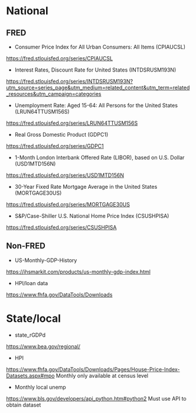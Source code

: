 # National

## FRED

-   Consumer Price Index for All Urban Consumers: All Items (CPIAUCSL)

<https://fred.stlouisfed.org/series/CPIAUCSL>
-   Interest Rates, Discount Rate for United States (INTDSRUSM193N)

<https://fred.stlouisfed.org/series/INTDSRUSM193N?utm_source=series_page&utm_medium=related_content&utm_term=related_resources&utm_campaign=categories>
-   Unemployment Rate: Aged 15-64: All Persons for the United States (LRUN64TTUSM156S)

<https://fred.stlouisfed.org/series/LRUN64TTUSM156S>
-   Real Gross Domestic Product (GDPC1)

<https://fred.stlouisfed.org/series/GDPC1>
-   1-Month London Interbank Offered Rate (LIBOR), based on U.S. Dollar (USD1MTD156N)

<https://fred.stlouisfed.org/series/USD1MTD156N>
-   30-Year Fixed Rate Mortgage Average in the United States (MORTGAGE30US)

<https://fred.stlouisfed.org/series/MORTGAGE30US>
-   S&P/Case-Shiller U.S. National Home Price Index (CSUSHPISA)

<https://fred.stlouisfed.org/series/CSUSHPISA>

## Non-FRED

-   US-Monthly-GDP-History

<https://ihsmarkit.com/products/us-monthly-gdp-index.html>
-   HPI/loan data

<https://www.fhfa.gov/DataTools/Downloads>

# State/local

-   state\_rGDPd

<https://www.bea.gov/regional/>
-   HPI

<https://www.fhfa.gov/DataTools/Downloads/Pages/House-Price-Index-Datasets.aspx#mpo>
Monthly only available at census level
-   Monthly local unemp

<https://www.bls.gov/developers/api_python.htm#python2>
Must use API to obtain dataset